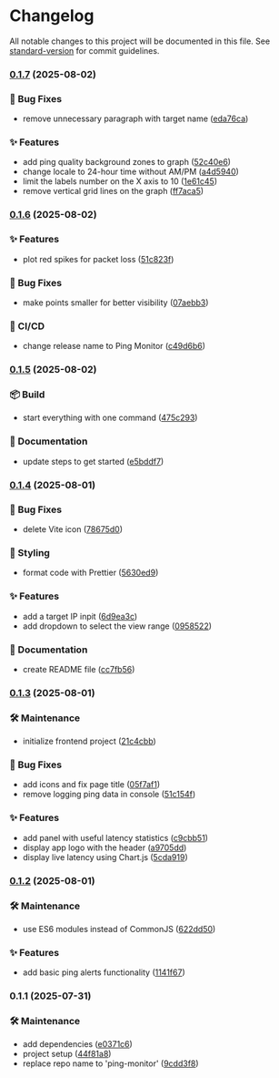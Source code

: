 # Changelog

All notable changes to this project will be documented in this file. See [standard-version](https://github.com/conventional-changelog/standard-version) for commit guidelines.

### [0.1.7](https://github.com/OleksandrZadvornyi/ping-monitor/compare/v0.1.6...v0.1.7) (2025-08-02)


### 🐛 Bug Fixes

* remove unnecessary paragraph with target name ([eda76ca](https://github.com/OleksandrZadvornyi/ping-monitor/commit/eda76ca81158ae2d5d478681b809425be94774de))


### ✨ Features

* add ping quality background zones to graph ([52c40e6](https://github.com/OleksandrZadvornyi/ping-monitor/commit/52c40e6efa2da3111030e0791ba328fe9ec0846d))
* change locale to 24-hour time without AM/PM ([a4d5940](https://github.com/OleksandrZadvornyi/ping-monitor/commit/a4d59406543c314676529d444ec4e7763dfe8b9f))
* limit the labels number on the X axis to 10 ([1e61c45](https://github.com/OleksandrZadvornyi/ping-monitor/commit/1e61c4520d3a3ddbc1deadaab352261f797dc54d))
* remove vertical grid lines on the graph ([ff7aca5](https://github.com/OleksandrZadvornyi/ping-monitor/commit/ff7aca53480af5bd6c99ad9be169f412e76b1944))

### [0.1.6](https://github.com/OleksandrZadvornyi/ping-monitor/compare/v0.1.5...v0.1.6) (2025-08-02)


### ✨ Features

* plot red spikes for packet loss ([51c823f](https://github.com/OleksandrZadvornyi/ping-monitor/commit/51c823f605f45081224f42507e07b53b732c4719))


### 🐛 Bug Fixes

* make points smaller for better visibility ([07aebb3](https://github.com/OleksandrZadvornyi/ping-monitor/commit/07aebb3723aeb33f2ca6ced31c71772e8cdc66c6))


### 👷 CI/CD

* change release name to Ping Monitor ([c49d6b6](https://github.com/OleksandrZadvornyi/ping-monitor/commit/c49d6b6f4923e31a842c4b83af0c6015a853d7e1))

### [0.1.5](https://github.com/OleksandrZadvornyi/ping-monitor/compare/v0.1.4...v0.1.5) (2025-08-02)


### 📦 Build

* start everything with one command ([475c293](https://github.com/OleksandrZadvornyi/ping-monitor/commit/475c293be87ca72ea14364ef28d3a58ba725e714))


### 📝 Documentation

* update steps to get started ([e5bddf7](https://github.com/OleksandrZadvornyi/ping-monitor/commit/e5bddf7130d88e2fc670a822ec2e183da13c78ed))

### [0.1.4](https://github.com/OleksandrZadvornyi/ping-monitor/compare/v0.1.3...v0.1.4) (2025-08-01)


### 🐛 Bug Fixes

* delete Vite icon ([78675d0](https://github.com/OleksandrZadvornyi/ping-monitor/commit/78675d0fbae97a95d58891701f36ffdc3ab2b802))


### 💄 Styling

* format code with Prettier ([5630ed9](https://github.com/OleksandrZadvornyi/ping-monitor/commit/5630ed9ba4326017e459c8b326362fb87eba6f75))


### ✨ Features

* add a target IP inpit ([6d9ea3c](https://github.com/OleksandrZadvornyi/ping-monitor/commit/6d9ea3c10e08cb1058dd8cef3a19f3fef7c4a26a))
* add dropdown to select the view range ([0958522](https://github.com/OleksandrZadvornyi/ping-monitor/commit/09585225e40a3131334dbc488eb9a3be7613e582))


### 📝 Documentation

* create README file ([cc7fb56](https://github.com/OleksandrZadvornyi/ping-monitor/commit/cc7fb56b8c086938e1f4ef25cd379d10adf5a371))

### [0.1.3](https://github.com/OleksandrZadvornyi/ping-monitor/compare/v0.1.2...v0.1.3) (2025-08-01)


### 🛠 Maintenance

* initialize frontend project ([21c4cbb](https://github.com/OleksandrZadvornyi/ping-monitor/commit/21c4cbb9b5e823a9eef8972d361705ae699f6594))


### 🐛 Bug Fixes

* add icons and fix page title ([05f7af1](https://github.com/OleksandrZadvornyi/ping-monitor/commit/05f7af1ab742d0adbd78ed9f451c54a71498ed82))
* remove logging ping data in console ([51c154f](https://github.com/OleksandrZadvornyi/ping-monitor/commit/51c154f7fec730fd20b1fd81263aa39b7a1c9e12))


### ✨ Features

* add panel with useful latency statistics ([c9cbb51](https://github.com/OleksandrZadvornyi/ping-monitor/commit/c9cbb518b81cd091ddf9f94a5c75e7c1e1dad18a))
* display app logo with the header ([a9705dd](https://github.com/OleksandrZadvornyi/ping-monitor/commit/a9705ddafe25f767c5514926c4d091a9efe12508))
* display live latency using Chart.js ([5cda919](https://github.com/OleksandrZadvornyi/ping-monitor/commit/5cda9193c2bf3ad89d7a161bdd41c5939292d30c))

### [0.1.2](https://github.com/OleksandrZadvornyi/ping-monitor/compare/v0.1.1...v0.1.2) (2025-08-01)


### 🛠 Maintenance

* use ES6 modules instead of CommonJS ([622dd50](https://github.com/OleksandrZadvornyi/ping-monitor/commit/622dd504bf7e1da78c5867557615649308771a61))


### ✨ Features

* add basic ping alerts functionality ([1141f67](https://github.com/OleksandrZadvornyi/ping-monitor/commit/1141f678214a6f5c6aae6b082d84a2c72dddbd21))

### 0.1.1 (2025-07-31)


### 🛠 Maintenance

* add dependencies ([e0371c6](https://github.com/OleksandrZadvornyi/ping-monitor/commit/e0371c60fa3fd9bba1ad692c490040af776975e6))
* project setup ([44f81a8](https://github.com/OleksandrZadvornyi/ping-monitor/commit/44f81a8fd4325a851cbe0957d58e709f1b133a79))
* replace repo name to 'ping-monitor' ([9cdd3f8](https://github.com/OleksandrZadvornyi/ping-monitor/commit/9cdd3f8779e7fe0825e4c35ceb09f49f297ffbfd))
